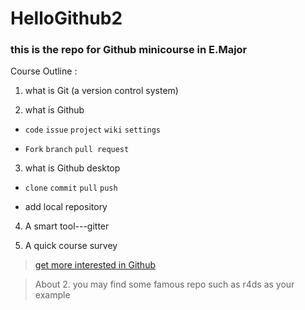 # HelloGithub2


### this is the repo for Github minicourse in E.Major 





Course Outline : 

 1. what is Git (a version control system)
 
 2. what is Github
 
 - `code` `issue` `project` `wiki` `settings`
 
 - `Fork` `branch` `pull request`
 
 3. what is Github desktop
 
 - `clone` `commit` `pull` `push`
 
 - add local repository
 
 4. A smart tool---gitter

 5. A quick course survey

> [get more interested in Github](https://www.ithome.com.tw/news/95284)

> About 2. you may find some famous repo such as r4ds as your example

